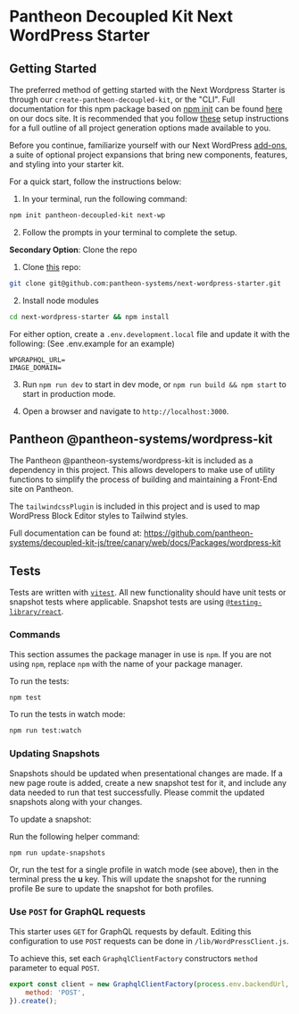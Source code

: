 # Pantheon Decoupled Kit Next WordPress Starter

## Getting Started

The preferred method of getting started with the Next Wordpress Starter is
through our `create-pantheon-decoupled-kit`, or the "CLI". Full documentation
for this npm package based on
[npm init](https://docs.npmjs.com/cli/v8/commands/npm-init) can be found
[here](https://live-decoupled-kit-docs-canary.appa.pantheon.site/docs/frontend-starters/using-the-cli)
on our docs site. It is recommended that you follow
[these](https://live-decoupled-kit-docs-canary.appa.pantheon.site/docs/frontend-starters/using-the-cli)
setup instructions for a full outline of all project generation options made
available to you.

Before you continue, familiarize yourself with our Next WordPress
[add-ons](https://live-decoupled-kit-docs-canary.appa.pantheon.site/docs/frontend-starters/nextjs/nextjs-wordpress/add-ons),
a suite of optional project expansions that bring new components, features, and
styling into your starter kit.

For a quick start, follow the instructions below:

1. In your terminal, run the following command:

```bash
npm init pantheon-decoupled-kit next-wp
```

2. Follow the prompts in your terminal to complete the setup.

**Secondary Option**: Clone the repo

1. Clone [this](https://github.com/pantheon-systems/next-wordpress-starter)
   repo:

```bash
git clone git@github.com:pantheon-systems/next-wordpress-starter.git
```

2. Install node modules

```bash
cd next-wordpress-starter && npm install
```

For either option, create a `.env.development.local` file and update it with the
following: (See .env.example for an example)

```
WPGRAPHQL_URL=
IMAGE_DOMAIN=
```

3. Run `npm run dev` to start in dev mode, or `npm run build && npm start` to
   start in production mode.

4. Open a browser and navigate to `http://localhost:3000`.

## Pantheon @pantheon-systems/wordpress-kit

The Pantheon @pantheon-systems/wordpress-kit is included as a dependency in this
project. This allows developers to make use of utility functions to simplify the
process of building and maintaining a Front-End site on Pantheon.

The `tailwindcssPlugin` is included in this project and is used to map WordPress
Block Editor styles to Tailwind styles.

Full documentation can be found at:
https://github.com/pantheon-systems/decoupled-kit-js/tree/canary/web/docs/Packages/wordpress-kit

## Tests

Tests are written with [`vitest`](https://vitest.dev/). All new functionality
should have unit tests or snapshot tests where applicable. Snapshot tests are
using
[`@testing-library/react`](https://testing-library.com/docs/react-testing-library/intro/).

### Commands

This section assumes the package manager in use is `npm`. If you are not using
`npm`, replace `npm` with the name of your package manager.

To run the tests:

```bash
npm test
```

To run the tests in watch mode:

```bash
npm run test:watch
```

### Updating Snapshots

Snapshots should be updated when presentational changes are made. If a new page
route is added, create a new snapshot test for it, and include any data needed
to run that test successfully. Please commit the updated snapshots along with
your changes.

To update a snapshot:

Run the following helper command:

```bash
npm run update-snapshots
```

Or, run the test for a single profile in watch mode (see above), then in the
terminal press the **u** key. This will update the snapshot for the running
profile Be sure to update the snapshot for both profiles.

### Use `POST` for GraphQL requests

This starter uses `GET` for GraphQL requests by default. Editing this
configuration to use `POST` requests can be done in `/lib/WordPressClient.js`.

To achieve this, set each `GraphqlClientFactory` constructors `method` parameter
to equal `POST`.

```js
export const client = new GraphqlClientFactory(process.env.backendUrl, {
	method: 'POST',
}).create();
```
